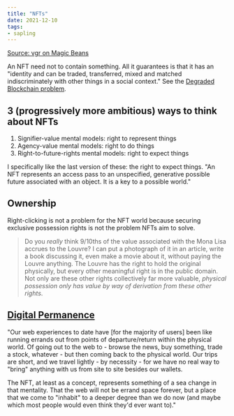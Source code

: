 ```yaml
---
title: "NFTs"
date: 2021-12-10
tags:
- sapling
---
```


[Source: vgr on Magic Beans](https://studio.ribbonfarm.com/p/magic-beans)

An NFT need not to contain something. All it guarantees is that it has an "identity and can be traded, transferred, mixed and matched indiscriminately with other things in a social context." See the [Degraded Blockchain problem](thoughts/Degraded%20Blockchain%20problem.md).

## 3 (progressively more ambitious) ways to think about NFTs

1.  Signifier-value mental models: right to represent things
2.  Agency-value mental models: right to do things
3.  Right-to-future-rights mental models: right to expect things

I specifically like the last version of these: the right to expect things. "An NFT represents an access pass to an unspecified, generative possible future associated with an object. It is a key to a possible world."

## Ownership
Right-clicking is not a problem for the NFT world because securing exclusive possession rights is not the problem NFTs aim to solve.

> Do you _really_ think 9/10ths of the value associated with the Mona Lisa accrues to the Louvre? I can put a photograph of it in an article, write a book discussing it, even make a movie about it, without paying the Louvre anything. The Louvre has the right to hold the original physically, but every other meaningful right is in the public domain. Not only are these other rights collectively far more valuable, _physical possession only has value by way of derivation from these other rights_.

## [Digital Permanence](thoughts/digital%20permanence.md)
"Our web experiences to date have [for the majority of users] been like running errands out from points of departure/return within the physical world. Of going out to the web to - browse the news, buy something, trade a stock, whatever - but then coming back to the physical world. Our trips are short, and we travel lightly - by necessity - for we have no real way to "bring" anything with us from site to site besides our wallets.

The NFT, at least as a concept, represents something of a sea change in that mentality. That the web will not be errand space forever, but a place that we come to "inhabit" to a deeper degree than we do now (and maybe which most people would even think they'd ever want to)."